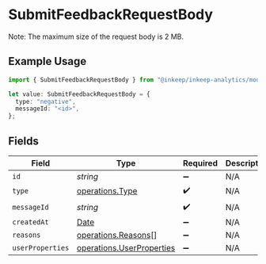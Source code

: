 # SubmitFeedbackRequestBody

Note: The maximum size of the request body is 2 MB.

## Example Usage

```typescript
import { SubmitFeedbackRequestBody } from "@inkeep/inkeep-analytics/models/operations";

let value: SubmitFeedbackRequestBody = {
  type: "negative",
  messageId: "<id>",
};
```

## Fields

| Field                                                                                         | Type                                                                                          | Required                                                                                      | Description                                                                                   |
| --------------------------------------------------------------------------------------------- | --------------------------------------------------------------------------------------------- | --------------------------------------------------------------------------------------------- | --------------------------------------------------------------------------------------------- |
| `id`                                                                                          | *string*                                                                                      | :heavy_minus_sign:                                                                            | N/A                                                                                           |
| `type`                                                                                        | [operations.Type](../../models/operations/type.md)                                            | :heavy_check_mark:                                                                            | N/A                                                                                           |
| `messageId`                                                                                   | *string*                                                                                      | :heavy_check_mark:                                                                            | N/A                                                                                           |
| `createdAt`                                                                                   | [Date](https://developer.mozilla.org/en-US/docs/Web/JavaScript/Reference/Global_Objects/Date) | :heavy_minus_sign:                                                                            | N/A                                                                                           |
| `reasons`                                                                                     | [operations.Reasons](../../models/operations/reasons.md)[]                                    | :heavy_minus_sign:                                                                            | N/A                                                                                           |
| `userProperties`                                                                              | [operations.UserProperties](../../models/operations/userproperties.md)                        | :heavy_minus_sign:                                                                            | N/A                                                                                           |